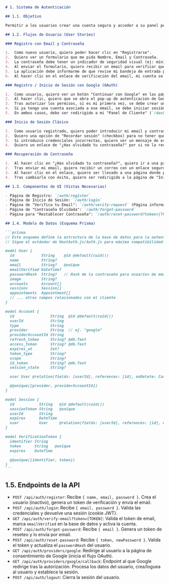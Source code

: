 ````markdown
# 1. Sistema de Autenticación

## 1.1. Objetivo

Permitir a los usuarios crear una cuenta segura y acceder a su panel personal. Ofrecer métodos de registro modernos y de baja fricción para maximizar la conversión de visitante a cliente registrado, incluyendo el registro clásico por email y el inicio de sesión social con Google.

## 1.2. Flujos de Usuario (User Stories)

### Registro con Email y Contraseña

1.  Como nuevo usuario, quiero poder hacer clic en "Registrarse".
2.  Quiero ver un formulario que me pida Nombre, Email y Contraseña.
3.  La contraseña debe tener un indicador de seguridad visual (ej: mínimo 8 caracteres, una mayúscula, un número).
4.  Al enviar el formulario, quiero recibir un email para verificar que mi correo es real.
5.  La aplicación debe informarme de que revise mi bandeja de entrada para completar el registro.
6.  Al hacer clic en el enlace de verificación del email, mi cuenta se activará y seré redirigido a la página de "Inicio de Sesión".

### Registro / Inicio de Sesión con Google (OAuth)

1.  Como usuario, quiero ver un botón "Continuar con Google" en las páginas de registro e inicio de sesión.
2.  Al hacer clic, quiero que se abra el pop-up de autenticación de Google.
3.  Tras autorizar los permisos, si es mi primera vez, se debe crear una cuenta en el sistema automáticamente con mi nombre y email de Google.
4.  Si ya tengo una cuenta asociada a ese email, se debe iniciar sesión.
5.  En ambos casos, debo ser redirigido a mi "Panel de Cliente" (`/dashboard`).

### Inicio de Sesión Clásico

1.  Como usuario registrado, quiero poder introducir mi email y contraseña para acceder.
2.  Quiero una opción de "Recordar sesión" (checkbox) para no tener que iniciar sesión cada vez.
3.  Si introduzco credenciales incorrectas, quiero ver un mensaje de error claro.
4.  Quiero un enlace de "¿Has olvidado tu contraseña?" por si no la recuerdo.

### Recuperación de Contraseña

1.  Al hacer clic en "¿Has olvidado tu contraseña?", quiero ir a una página donde introduzco mi dirección de email.
2.  Tras enviar mi email, quiero recibir un correo con un enlace seguro y de un solo uso para establecer una nueva contraseña.
3.  Al hacer clic en el enlace, quiero ser llevado a una página donde pueda introducir y confirmar mi nueva contraseña.
4.  Tras cambiarla con éxito, quiero ser redirigido a la página de "Inicio de Sesión".

## 1.3. Componentes de UI (Vistas Necesarias)

- Página de Registro: `/auth/register`
- Página de Inicio de Sesión: `/auth/login`
- Página de "Verifica tu Email": `/auth/verify-request` (Página informativa que se muestra tras el registro).
- Página de "Contraseña Olvidada": `/auth/forgot-password`
- Página para "Restablecer Contraseña": `/auth/reset-password?token=[TOKEN]`

## 1.4. Modelo de Datos (Esquema Prisma)

```prisma
// Este esquema define la estructura de la base de datos para la autenticación.
// Sigue el estándar de NextAuth.js/Auth.js para máxima compatibilidad.

model User {
  id            String    @id @default(cuid())
  name          String?
  email         String?   @unique
  emailVerified DateTime?
  passwordHash  String?   // Hash de la contraseña para usuarios de email/pass
  image         String?
  accounts      Account[]
  sessions      Session[]
  appointments  Appointment[]
  // ... otros campos relacionados con el cliente
}

model Account {
  id                String  @id @default(cuid())
  userId            String
  type              String
  provider          String  // ej. "google"
  providerAccountId String
  refresh_token     String? @db.Text
  access_token      String? @db.Text
  expires_at        Int?
  token_type        String?
  scope             String?
  id_token          String? @db.Text
  session_state     String?

  user User @relation(fields: [userId], references: [id], onDelete: Cascade)

  @@unique([provider, providerAccountId])
}

model Session {
  id           String   @id @default(cuid())
  sessionToken String   @unique
  userId       String
  expires      DateTime
  user         User     @relation(fields: [userId], references: [id], onDelete: Cascade)
}

model VerificationToken {
  identifier String
  token      String   @unique
  expires    DateTime

  @@unique([identifier, token])
}
```
````

## 1.5. Endpoints de la API

- `POST /api/auth/register`: Recibe `{ name, email, password }`. Crea el usuario (inactivo), genera un token de verificación y envía el email.
- `POST /api/auth/login`: Recibe `{ email, password }`. Valida las credenciales y devuelve una sesión (cookie JWT).
- `GET /api/auth/verify-email?token=[TOKEN]`: Valida el token de email, marca `emailVerified` en la base de datos y activa la cuenta.
- `POST /api/auth/forgot-password`: Recibe `{ email }`. Genera un token de reseteo y lo envía por email.
- `POST /api/auth/reset-password`: Recibe `{ token, newPassword }`. Valida el token y actualiza el `passwordHash` del usuario.
- `GET /api/auth/providers/google`: Redirige al usuario a la página de consentimiento de Google (inicia el flujo OAuth).
- `GET /api/auth/providers/google/callback`: Endpoint al que Google redirige tras la autorización. Procesa los datos del usuario, crea/loguea al usuario y establece la sesión.
- `POST /api/auth/logout`: Cierra la sesión del usuario.

```

```
